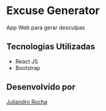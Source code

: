 # Excuse Generator
App Web para gerar desculpas

## Tecnologias Utilizadas
- React JS
- Bootstrap

## Desenvolvido por
[Juliandro Rocha](https://juliandror.github.io)